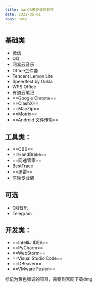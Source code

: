 ```yaml
---
title: macOS要安装的软件
date: 2022-05-01
tags: note
---
```


## 基础类
- 微信
- QQ
- 网易云音乐
- Office三件套
- Tencent Lemon Lite
- Speedtest by Ookla
- WPS Office
- 有道云笔记
- ==Google Chrome==
- ==ClashX==
- ==MacZip==
- ==Motrix==
- ==Android 文件传输==

## 工具类：
- ==OBS==
- ==HandBrake==
- ==网速管家==
- BestTrace
- ==迅雷==
- 剪映专业版

## 可选
- QQ音乐
- Telegram

## 开发类：
- ==IntelliJ IDEA==
- ==PyCharm==
- ==WebStorm==
- ==Visual Studio Code==
- ==DBeaver==
- ==VMware Fusion==

标记为黄色强调的项目，需要到官网下载dmg